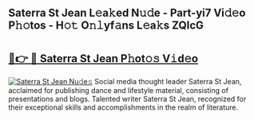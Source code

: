 ## Saterra St Jean L𝚎a𝚔ed N𝚞𝚍e - Part-yi7 Vi𝚍𝚎o P𝚑𝚘tos - H𝚘𝚝 O𝚗𝚕yf𝚊ns L𝚎a𝚔s ZQIcG

# <h2><a href="http://kf6hme.oniu.top/?m=Saterra+St+Jean">🔗👉 🔴 Saterra St Jean P𝚑ot𝚘𝚜 V𝚒d𝚎o</a></h2>

[![Saterra St Jean Nu𝚍e𝚜](https://i.imgur.com/0qMVB7G.gif)](http://kf6hme.oniu.top/?m=Saterra+St+Jean)
Social media thought leader Saterra St Jean, acclaimed for publishing dance and lifestyle material, consisting of presentations and blogs. Talented writer Saterra St Jean, recognized for their exceptional skills and accomplishments in the realm of literature.  
